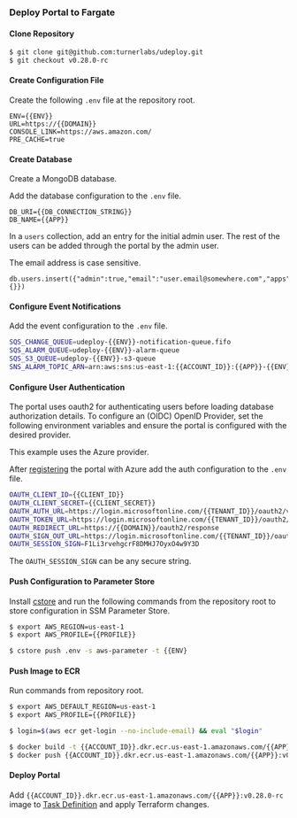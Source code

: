
### Deploy Portal to Fargate ###

#### Clone Repository ####
```bash
$ git clone git@github.com:turnerlabs/udeploy.git
$ git checkout v0.28.0-rc
```

#### Create Configuration File ####

Create the following `.env` file at the repository root.

```
ENV={{ENV}}
URL=https://{{DOMAIN}}
CONSOLE_LINK=https://aws.amazon.com/
PRE_CACHE=true
```

#### Create Database ####

Create a MongoDB database.

Add the database configuration to the `.env` file.
```
DB_URI={{DB_CONNECTION_STRING}}
DB_NAME={{APP}}
```

In a `users` collection, add an entry for the initial admin user. The rest of the users can be added through the portal by the admin user. 

The email address is case sensitive.

```
db.users.insert({"admin":true,"email":"user.email@somewhere.com","apps":{}})
```

#### Configure Event Notifications ####

Add the event configuration to the `.env` file.

```bash
SQS_CHANGE_QUEUE=udeploy-{{ENV}}-notification-queue.fifo
SQS_ALARM_QUEUE=udeploy-{{ENV}}-alarm-queue
SQS_S3_QUEUE=udeploy-{{ENV}}-s3-queue
SNS_ALARM_TOPIC_ARN=arn:aws:sns:us-east-1:{{ACCOUNT_ID}}:{{APP}}-{{ENV}}-alarms
```

#### Configure User Authentication ####

The portal uses oauth2 for authenticating users before loading database authorization details. To configure an (OIDC) OpenID Provider, set the following environment variables and ensure the portal is configured with the desired provider.

This example uses the Azure provider. 

After [registering](OAUTH_AZURE.md) the portal with Azure add the auth configuration to the `.env` file.

```bash
OAUTH_CLIENT_ID={{CLIENT_ID}} 
OAUTH_CLIENT_SECRET={{CLIENT_SECRET}}
OAUTH_AUTH_URL=https://login.microsoftonline.com/{{TENANT_ID}}/oauth2/v2.0/authorize
OAUTH_TOKEN_URL=https://login.microsoftonline.com/{{TENANT_ID}}/oauth2/v2.0/token
OAUTH_REDIRECT_URL=https://{{DOMAIN}}/oauth2/response
OAUTH_SIGN_OUT_URL=https://login.microsoftonline.com/{{TENANT_ID}}/oauth2/logout?client_id={{CLIENT_ID}}
OAUTH_SESSION_SIGN=F1Li3rvehgcrF8DMHJ7OyxO4w9Y3D
```

The `OAUTH_SESSION_SIGN` can be any secure string.

#### Push Configuration to Parameter Store #### 

Install [cstore](https://github.com/turnerlabs/cstore) and run the following commands from the repository root to store configuration in SSM Parameter Store.

```bash
$ export AWS_REGION=us-east-1
$ export AWS_PROFILE={{PROFILE}} 
```

```bash
$ cstore push .env -s aws-parameter -t {{ENV}
```

#### Push Image to ECR #### 

Run commands from repository root.

```bash
$ export AWS_DEFAULT_REGION=us-east-1
$ export AWS_PROFILE={{PROFILE}} 
```

```bash
$ login=$(aws ecr get-login --no-include-email) && eval "$login"
```

```bash
$ docker build -t {{ACCOUNT_ID}}.dkr.ecr.us-east-1.amazonaws.com/{{APP}}:v0.28.0-rc --build-arg version=v0.28.0-rc.1 .
$ docker push {{ACCOUNT_ID}}.dkr.ecr.us-east-1.amazonaws.com/{{APP}}:v0.28.0-rc
```

#### Deploy Portal #### 

Add `{{ACCOUNT_ID}}.dkr.ecr.us-east-1.amazonaws.com/{{APP}}:v0.28.0-rc` image to [Task Definition](https://github.com/turnerlabs/udeploy-infrastructure) and apply Terraform changes.
 